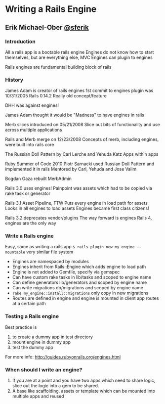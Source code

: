 # Writing a Rails Engine
## Erik Michael-Ober [@sferik](https://twitter.com/sferik)

### Introduction
All a rails app is a bootable rails engine
Engines do not know how to start themselves, but are everything else, MVC
Engines can plugin to engines

Rails engines are fundamental building block of rails

### History
James Adam is creator of rails engines
1st commit to engines plugin was 10/31/2005
Rails 0.14.2
Really old concept/feature

DHH was against engines!

James Adam thought it would be "Madness" to have engines in rails

Merb slices introduced on 05/21/2008
Slice out bits of functionality and use across multiple applications

Rails and Merb merge on 12/23/2008
Concepts of merb, including engines, were built into rails core

The Russian Doll Pattern by Carl Lerche and Yehuda Katz
Apps within apps

Ruby Summer of Code 2010
Piotr Sarnacki used Russian Doll Pattern and implemented it in rails
Mentored by Carl, Yehuda and Jose Valim 

Bogdan Gaza rebuilt MerbAdmin

Rails 3.0 uses engines!
Painpoint was assets which had to be copied via rake task or generator

Rails 3.1 Asset Pipeline, FTW
Puts every engine in load path for assets
Looks in all engines to load assets
Engines became first class citizens!

Rails 3.2 deprecates vendor/plugins
The way forward is engines
Rails 4, engines are the only way

### Write a Rails engine

Easy, same as writing a rails app
`$ rails plugin new my_engine --mountable`
very similar file system

 * Engines are namespaced by modules
 * Engines inherit from Rails::Engine which adds engine to load path
 * Engine is not added to Gemfile, specify via gemspec
 * Can have custom rake tasks in lib/tasks and scoped to engine name
 * Can define generators lib/generators and scoped by engine name
 * Can write migrations db/migrations and scoped by engine name
  * `rake my_engine::install::migrations` only copy in new migrations
 * Routes are defined in engine and engine is mounted in client app
   routes at a certain path

### Testing a Rails engine

Best practice is 
 1. to create a dummy app in test directory
 2. mount engine in dummy app
 3. test the dummy app

For more info: http://guides.rubyonrails.org/engines.html

### When should I write an engine?

1. If you are at a point and you have two apps which need to share logic,
slice out the logic into a gem to be shared.
2. A base like scaffolding, assets or template which can be mounted
into multiple apps and reused

